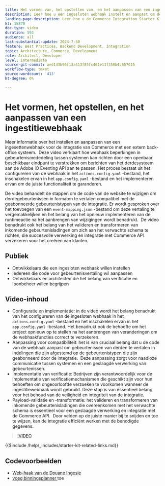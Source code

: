 ```yaml
---
title: Het vormen van, het opstellen van, en het aanpassen van een ingestitiewebhaak voor het integreren van Commerce met een derdesysteem
description: Leer hoe u een ingesloten webhaak instelt en aanpast om de communicatie tussen Commerce en een extern back-office systeem te vergemakkelijken.
landing-page-description: Leer hoe u de Commerce Integration Starter Kit kunt gebruiken om Commerce te integreren met een extern back-office systeem met behulp van een ingestion webhaak.
kt: 15870
doc-type: video
duration: 593
audience: all
last-substantial-update: 2024-7-30
feature: Best Practices, Backend Development, Integration
topic: Architecture, Commerce, Development
role: Architect, Developer
level: Intermediate
source-git-commit: aed143b96f13a413f85fc461e11f358b4c657015
workflow-type: tm+mt
source-wordcount: '413'
ht-degree: 0%

---
```


# Het vormen, het opstellen, en het aanpassen van een ingestitiewebhaak

Meer informatie over het instellen en aanpassen van een ingesettenwebhaak voor de integratie van Commerce met een extern back-office systeem. &#x200B; Deze video verklaart hoe webhaak beperkingen in gebeurtenismededeling tussen systemen kan richten door een openbaar beschikbaar eindpunt te verstrekken om berichten van het derdesysteem aan de Adobe IO Eventing API aan te passen. Het proces bestaat uit het configureren van de webhaak in het `actions.config.yaml` -bestand, het inschakelen ervan in het `app.config.yaml` -bestand en het implementeren ervan om de juiste functionaliteit te garanderen.

De video behandelt de stappen om de code van de website te wijzigen om derdegebeurtenissen in formaten te vertalen compatibel met de geabonneerde gebeurtenistypen van de integratie. Er wordt gesproken over het toevoegen van een `event-mapping.json` -bestand om deze vertaling te vergemakkelijken en het belang van het opnieuw implementeren van de runtimeactie na het aanbrengen van wijzigingen wordt benadrukt. &#x200B; De video benadrukt ook het belang van het valideren en transformeren van inkomende gebeurtenisladingen om zich aan het verwachte schema te richten, die succesvolle verwerking en integratie met Commerce API verzekeren voor het creëren van klanten.

## Publiek

* Ontwikkelaars die een ingesloten webhaak willen instellen
* Iedereen die code voor gebeurtenisvertaling wil aanpassen
* Ontwikkelaars en architecten die het belang van verificatie en loonbeheer willen begrijpen

## Video-inhoud

* Configuratie en implementatie: in de video wordt het belang benadrukt van het configureren van de ingesloten webhaak in het `actions.config.yaml` -bestand en het inschakelen ervan in het `app.config.yaml` -bestand. Het benadrukt ook de behoefte om het project opnieuw op te stellen na het aanbrengen van veranderingen om de webhaakfuncties correct te verzekeren.
* Aanpassing voor compatibiliteit: het is van cruciaal belang dat u de code van de webhaak aanpast om gebeurtenissen van derden te vertalen in indelingen die zijn afgestemd op de gebeurtenistypen die zijn geabonneerd door de integratie. &#x200B; Deze aanpassing zorgt voor naadloze communicatie tussen systemen en een geslaagde verwerking van gebeurtenissen.
* Implementatie van verificatie: Bedrijven zijn verantwoordelijk voor de implementatie van verificatiemechanismen die geschikt zijn voor hun behoeften om ongeoorloofde verzoeken te voorkomen wanneer de ingestitiewebhaak wordt gebruikt. Deze stap is van essentieel belang voor het behoud van de veiligheid en integriteit van de integratie.
* Payload-validatie en -transformatie: het valideren en transformeren van inkomende gebeurtenisladingen die overeenkomen met het verwachte schema is essentieel voor een geslaagde verwerking en integratie met de Commerce API. &#x200B; Door velden op de juiste manier bij te snijden en toe te wijzen, kan de integratie efficiënt werken met de benodigde gegevens.

>[!VIDEO](https://video.tv.adobe.com/v/3431694?learn=on)

{{$include /help/_includes/starter-kit-related-links.md}}

## Codevoorbeelden

* [ Web-haak van de Douane Ingesie ](https://github.com/adobe/adobe-commerce-samples/tree/main/starter-kit/customize-ingestion-webhook)
* [ voeg binningsplanner ](https://github.com/adobe/adobe-commerce-samples/tree/main/starter-kit/add-ingestion-scheduler) toe
